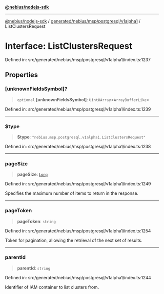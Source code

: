 [**@nebius/nodejs-sdk**](../../../../../../README.md)

---

[@nebius/nodejs-sdk](../../../../../../README.md) / [generated/nebius/msp/postgresql/v1alpha1](../README.md) / ListClustersRequest

# Interface: ListClustersRequest

Defined in: src/generated/nebius/msp/postgresql/v1alpha1/index.ts:1237

## Properties

### \[unknownFieldsSymbol\]?

> `optional` **\[unknownFieldsSymbol\]**: `Uint8Array`\<`ArrayBufferLike`\>

Defined in: src/generated/nebius/msp/postgresql/v1alpha1/index.ts:1239

---

### $type

> **$type**: `"nebius.msp.postgresql.v1alpha1.ListClustersRequest"`

Defined in: src/generated/nebius/msp/postgresql/v1alpha1/index.ts:1238

---

### pageSize

> **pageSize**: [`Long`](../../../../../../runtime/protos/core/classes/Long.md)

Defined in: src/generated/nebius/msp/postgresql/v1alpha1/index.ts:1249

Specifies the maximum number of items to return in the response.

---

### pageToken

> **pageToken**: `string`

Defined in: src/generated/nebius/msp/postgresql/v1alpha1/index.ts:1254

Token for pagination, allowing the retrieval of the next set of results.

---

### parentId

> **parentId**: `string`

Defined in: src/generated/nebius/msp/postgresql/v1alpha1/index.ts:1244

Identifier of IAM container to list clusters from.
